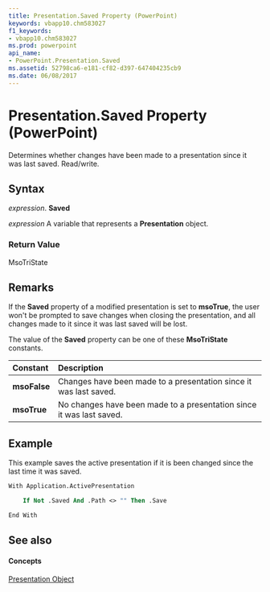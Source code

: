 ```yaml
---
title: Presentation.Saved Property (PowerPoint)
keywords: vbapp10.chm583027
f1_keywords:
- vbapp10.chm583027
ms.prod: powerpoint
api_name:
- PowerPoint.Presentation.Saved
ms.assetid: 52798ca6-e181-cf82-d397-647404235cb9
ms.date: 06/08/2017
---
```



# Presentation.Saved Property (PowerPoint)

Determines whether changes have been made to a presentation since it was last saved. Read/write.


## Syntax

 _expression_. **Saved**

 _expression_ A variable that represents a **Presentation** object.


### Return Value

MsoTriState


## Remarks

If the **Saved** property of a modified presentation is set to **msoTrue**, the user won't be prompted to save changes when closing the presentation, and all changes made to it since it was last saved will be lost.

The value of the **Saved** property can be one of these **MsoTriState** constants.



|**Constant**|**Description**|
|:-----|:-----|
|**msoFalse**|Changes have been made to a presentation since it was last saved.|
|**msoTrue**| No changes have been made to a presentation since it was last saved.|

## Example

This example saves the active presentation if it is been changed since the last time it was saved.


```vb
With Application.ActivePresentation

    If Not .Saved And .Path <> "" Then .Save

End With
```


## See also


#### Concepts


[Presentation Object](presentation-object-powerpoint.md)

